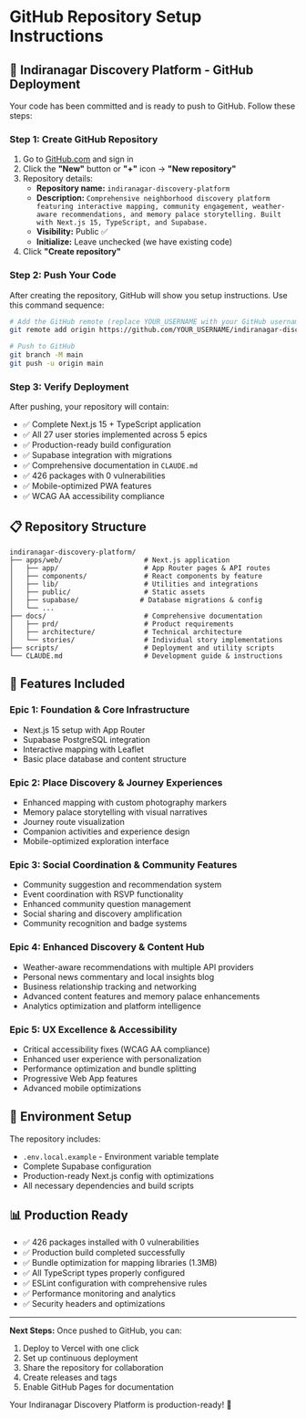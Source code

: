# GitHub Repository Setup Instructions

## 🚀 Indiranagar Discovery Platform - GitHub Deployment

Your code has been committed and is ready to push to GitHub. Follow these steps:

### Step 1: Create GitHub Repository

1. Go to [GitHub.com](https://github.com) and sign in
2. Click the **"New"** button or **"+"** icon → **"New repository"**
3. Repository details:
   - **Repository name:** `indiranagar-discovery-platform`
   - **Description:** `Comprehensive neighborhood discovery platform featuring interactive mapping, community engagement, weather-aware recommendations, and memory palace storytelling. Built with Next.js 15, TypeScript, and Supabase.`
   - **Visibility:** Public ✅
   - **Initialize:** Leave unchecked (we have existing code)
4. Click **"Create repository"**

### Step 2: Push Your Code

After creating the repository, GitHub will show you setup instructions. Use this command sequence:

```bash
# Add the GitHub remote (replace YOUR_USERNAME with your GitHub username)
git remote add origin https://github.com/YOUR_USERNAME/indiranagar-discovery-platform.git

# Push to GitHub
git branch -M main
git push -u origin main
```

### Step 3: Verify Deployment

After pushing, your repository will contain:

- ✅ Complete Next.js 15 + TypeScript application
- ✅ All 27 user stories implemented across 5 epics  
- ✅ Production-ready build configuration
- ✅ Supabase integration with migrations
- ✅ Comprehensive documentation in `CLAUDE.md`
- ✅ 426 packages with 0 vulnerabilities
- ✅ Mobile-optimized PWA features
- ✅ WCAG AA accessibility compliance

## 📋 Repository Structure

```
indiranagar-discovery-platform/
├── apps/web/                    # Next.js application
│   ├── app/                     # App Router pages & API routes
│   ├── components/              # React components by feature
│   ├── lib/                     # Utilities and integrations
│   ├── public/                  # Static assets
│   ├── supabase/               # Database migrations & config
│   └── ...
├── docs/                        # Comprehensive documentation
│   ├── prd/                     # Product requirements
│   ├── architecture/            # Technical architecture
│   └── stories/                 # Individual story implementations
├── scripts/                     # Deployment and utility scripts
└── CLAUDE.md                    # Development guide & instructions
```

## 🌟 Features Included

### Epic 1: Foundation & Core Infrastructure
- Next.js 15 setup with App Router
- Supabase PostgreSQL integration
- Interactive mapping with Leaflet
- Basic place database and content structure

### Epic 2: Place Discovery & Journey Experiences  
- Enhanced mapping with custom photography markers
- Memory palace storytelling with visual narratives
- Journey route visualization
- Companion activities and experience design
- Mobile-optimized exploration interface

### Epic 3: Social Coordination & Community Features
- Community suggestion and recommendation system
- Event coordination with RSVP functionality
- Enhanced community question management
- Social sharing and discovery amplification
- Community recognition and badge systems

### Epic 4: Enhanced Discovery & Content Hub
- Weather-aware recommendations with multiple API providers
- Personal news commentary and local insights blog
- Business relationship tracking and networking
- Advanced content features and memory palace enhancements
- Analytics optimization and platform intelligence

### Epic 5: UX Excellence & Accessibility
- Critical accessibility fixes (WCAG AA compliance)
- Enhanced user experience with personalization
- Performance optimization and bundle splitting
- Progressive Web App features
- Advanced mobile optimizations

## 🔧 Environment Setup

The repository includes:
- `.env.local.example` - Environment variable template
- Complete Supabase configuration
- Production-ready Next.js config with optimizations
- All necessary dependencies and build scripts

## 📊 Production Ready

- ✅ 426 packages installed with 0 vulnerabilities
- ✅ Production build completed successfully  
- ✅ Bundle optimization for mapping libraries (1.3MB)
- ✅ All TypeScript types properly configured
- ✅ ESLint configuration with comprehensive rules
- ✅ Performance monitoring and analytics
- ✅ Security headers and optimizations

---

**Next Steps:** Once pushed to GitHub, you can:
1. Deploy to Vercel with one click
2. Set up continuous deployment
3. Share the repository for collaboration
4. Create releases and tags
5. Enable GitHub Pages for documentation

Your Indiranagar Discovery Platform is production-ready! 🎉